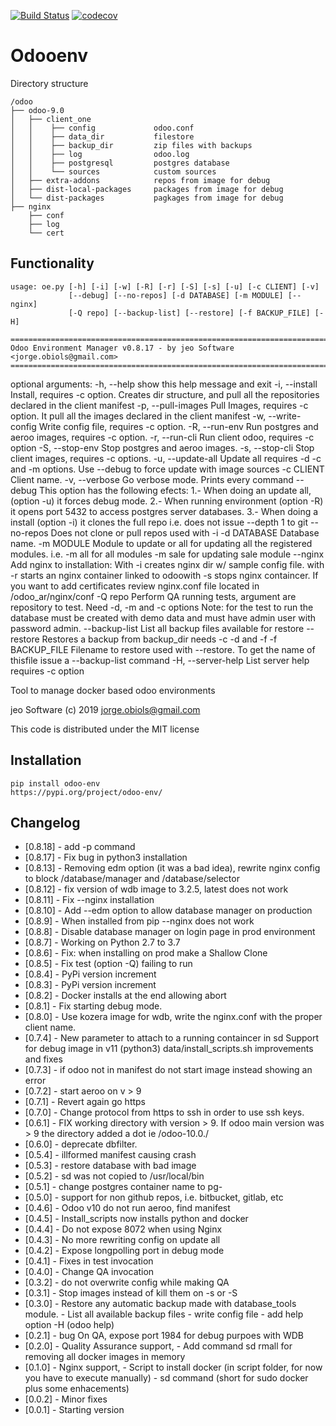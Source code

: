 [![Build Status](https://travis-ci.org/jobiols/odoo-env.svg?branch=master)](https://travis-ci.org/jobiols/odoo-env)
[![codecov](https://codecov.io/gh/jobiols/odoo-env/branch/master/graph/badge.svg)](https://codecov.io/gh/jobiols/odoo-env)

Odooenv
=======

Directory structure

    /odoo
    ├── odoo-9.0
    │   ├── client_one
    │   │    ├── config             odoo.conf
    │   │    ├── data_dir           filestore
    │   │    ├── backup_dir         zip files with backups
    │   │    ├── log                odoo.log
    │   │    ├── postgresql         postgres database
    │   │    └── sources            custom sources
    │   ├── extra-addons            repos from image for debug
    │   ├── dist-local-packages     packages from image for debug
    │   └── dist-packages           pagkages from image for debug
    ├── nginx
        ├── conf
        ├── log
        └── cert


Functionality
------------- 

    usage: oe.py [-h] [-i] [-w] [-R] [-r] [-S] [-s] [-u] [-c CLIENT] [-v]
                 [--debug] [--no-repos] [-d DATABASE] [-m MODULE] [--nginx]
                 [-Q repo] [--backup-list] [--restore] [-f BACKUP_FILE] [-H]
    
    ==========================================================================
    Odoo Environment Manager v0.8.17 - by jeo Software <jorge.obiols@gmail.com>
    ==========================================================================
    
optional arguments:
  -h, --help          show this help message and exit
  -i, --install       Install, requires -c option. Creates dir structure, and
                      pull all the repositories declared in the client
                      manifest
  -p, --pull-images   Pull Images, requires -c option. It pull all the images
                      declared in the client manifest
  -w, --write-config  Write config file, requires -c option.
  -R, --run-env       Run postgres and aeroo images, requires -c option.
  -r, --run-cli       Run client odoo, requires -c option
  -S, --stop-env      Stop postgres and aeroo images.
  -s, --stop-cli      Stop client images, requires -c options.
  -u, --update-all    Update all requires -d -c and -m options. Use --debug to
                      force update with image sources
  -c CLIENT           Client name.
  -v, --verbose       Go verbose mode. Prints every command
  --debug             This option has the following efects: 1.- When doing an
                      update all, (option -u) it forces debug mode. 2.- When
                      running environment (option -R) it opens port 5432 to
                      access postgres server databases. 3.- When doing a
                      install (option -i) it clones the full repo i.e. does
                      not issue --depth 1 to git
  --no-repos          Does not clone or pull repos used with -i
  -d DATABASE         Database name.
  -m MODULE           Module to update or all for updating all the registered
                      modules. i.e. -m all for all modules -m sale for
                      updating sale module
  --nginx             Add nginx to installation: With -i creates nginx dir w/
                      sample config file. with -r starts an nginx container
                      linked to odoowith -s stops nginx containcer. If you
                      want to add certificates review nginx.conf file located
                      in /odoo_ar/nginx/conf
  -Q repo             Perform QA running tests, argument are repository to
                      test. Need -d, -m and -c options Note: for the test to
                      run the database must be created with demo data and must
                      have admin user with password admin.
  --backup-list       List all backup files available for restore
  --restore           Restores a backup from backup_dir needs -c -d and -f
  -f BACKUP_FILE      Filename to restore used with --restore. To get the name
                      of thisfile issue a --backup-list command
  -H, --server-help   List server help requires -c option

Tool to manage docker based odoo environments

jeo Software (c) 2019 jorge.obiols@gmail.com

This code is distributed under the MIT license

Installation
------------
    pip install odoo-env
    https://pypi.org/project/odoo-env/
    
Changelog
---------
- [0.8.18]  - add -p command 
- [0.8.17]  - Fix bug in python3 installation 
- [0.8.13]  - Removing edm option (it was a bad idea), rewrite nginx 
              config to block /database/manager and /database/selector
- [0.8.12]  - fix version of wdb image to 3.2.5, latest does not work
- [0.8.11]  - Fix --nginx installation
- [0.8.10]  - Add --edm option to allow database manager on production
- [0.8.9]   - When installed from pip --nginx does not work
- [0.8.8]   - Disable database manager on login page in prod environment
- [0.8.7]   - Working on Python 2.7 to 3.7
- [0.8.6]   - Fix: when installing on prod make a Shallow Clone
- [0.8.5]   - Fix test (option -Q) failing to run
- [0.8.4]   - PyPi version increment
- [0.8.3]   - PyPi version increment
- [0.8.2]   - Docker installs at the end allowing abort 
- [0.8.1]   - Fix starting debug mode.
- [0.8.0]   - Use kozera image for wdb, write the nginx.conf with the
              proper client name.
- [0.7.4]   - New parameter to attach to a running containcer in sd
              Support for debug image in v11 (python3)
              data/install_scripts.sh improvements and fixes   
- [0.7.3]   - if odoo not in manifest do not start image instead showing 
              an error 
- [0.7.2]   - start aeroo on v > 9 
- [0.7.1]   - Revert again go https 
- [0.7.0]   - Change protocol from https to ssh in order to use ssh keys.
- [0.6.1]   - FIX working directory with version > 9. If odoo main 
              version was > 9 the directory added a dot ie /odoo-10.0./
- [0.6.0]   - deprecate dbfilter. 
- [0.5.4]   - illformed manifest causing crash 
- [0.5.3]   - restore database with bad image 
- [0.5.2]   - sd was not copied to /usr/local/bin 
- [0.5.1]   - change postgres container name to pg-<client name> 
- [0.5.0]   - support for non github repos, i.e. bitbucket, gitlab, etc 
- [0.4.6]   - Odoo v10 do not run aeroo, find manifest
- [0.4.5]   - Install_scripts now installs python and docker
- [0.4.4]   - Do not expose 8072 when using Nginx
- [0.4.3]   - No more rewriting config on update all
- [0.4.2]   - Expose longpolling port in debug mode
- [0.4.1]   - Fixes in test invocation 
- [0.4.0]   - Change QA invocation 
- [0.3.2]   - do not overwrite config while making QA 
- [0.3.1]   - Stop images instead of kill them on -s or -S 
- [0.3.0]   - Restore any automatic backup made with database_tools 
              module.
            - List all available backup files
            - write config file
            - add help option -H (odoo help)
- [0.2.1]   - bug On QA, expose port 1984 for debug purpoes with WDB
- [0.2.0]   - Quality Assurance support, 
            - Add command sd rmall for removing all docker images in 
              memory
- [0.1.0]   - Nginx support, 
            - Script to install docker (in script folder, for now you
              have to execute manually)
            - sd command (short for sudo docker plus some enhacements)
- [0.0.2]   - Minor fixes
- [0.0.1]   - Starting version
